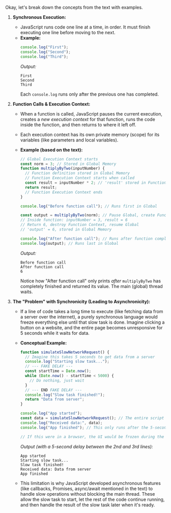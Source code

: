 Okay, let's break down the concepts from the text with examples.

1.  **Synchronous Execution:**

    - JavaScript runs code one line at a time, in order. It must finish executing one line before moving to the next.
    - **Example:**
      ```javascript
      console.log("First");
      console.log("Second");
      console.log("Third");
      ```
      _Output:_
      ```
      First
      Second
      Third
      ```
      Each `console.log` runs only after the previous one has completed.

2.  **Function Calls & Execution Context:**

    - When a function is called, JavaScript pauses the current execution, creates a _new execution context_ for that function, runs the code inside the function, and then returns to where it left off.
    - Each execution context has its own private memory (scope) for its variables (like parameters and local variables).
    - **Example (based on the text):**

      ```javascript
      // Global Execution Context starts
      const norm = 3; // Stored in Global Memory
      function multiplyByTwo(inputNumber) {
        // Function definition stored in Global Memory
        // Function Execution Context starts when called
        const result = inputNumber * 2; // 'result' stored in Function's Local Memory
        return result;
        // Function Execution Context ends
      }

      console.log("Before function call"); // Runs first in Global

      const output = multiplyByTwo(norm); // Pause Global, create Function Context
      // Inside function: inputNumber = 3, result = 6
      // Return 6, destroy Function Context, resume Global
      // 'output' = 6, stored in Global Memory

      console.log("After function call"); // Runs after function completes
      console.log(output); // Runs last in Global
      ```

      _Output:_

      ```
      Before function call
      After function call
      6
      ```

      Notice how "After function call" only prints _after_ `multiplyByTwo` has completely finished and returned its value. The main (global) thread waits.

3.  **The "Problem" with Synchronicity (Leading to Asynchronicity):**

    - If a line of code takes a long time to execute (like fetching data from a server over the internet), a purely synchronous language would freeze everything else until that slow task is done. Imagine clicking a button on a website, and the entire page becomes unresponsive for 5 seconds while it waits for data.
    - **Conceptual Example:**

      ```javascript
      function simulateSlowNetworkRequest() {
        // Imagine this takes 5 seconds to get data from a server
        console.log("Starting slow task...");
        // --- FAKE DELAY ---
        const startTime = Date.now();
        while (Date.now() - startTime < 5000) {
          // Do nothing, just wait
        }
        // --- END FAKE DELAY ---
        console.log("Slow task finished!");
        return "Data from server";
      }

      console.log("App started");
      const data = simulateSlowNetworkRequest(); // The entire script PAUSES here for 5 seconds
      console.log("Received data:", data);
      console.log("App finished"); // This only runs after the 5-second pause

      // If this were in a browser, the UI would be frozen during the 5-second wait.
      ```

      _Output (with a 5-second delay between the 2nd and 3rd lines):_

      ```
      App started
      Starting slow task...
      Slow task finished!
      Received data: Data from server
      App finished
      ```

    - This limitation is why JavaScript developed asynchronous features (like callbacks, Promises, async/await mentioned in the text) to handle slow operations without blocking the main thread. These allow the slow task to start, let the rest of the code continue running, and then handle the result of the slow task later when it's ready.
